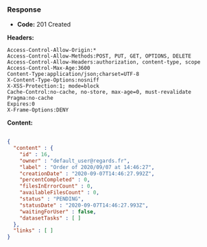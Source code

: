 ### Response

* **Code:** 201 Created

**Headers:**

`Access-Control-Allow-Origin:*`  
`Access-Control-Allow-Methods:POST, PUT, GET, OPTIONS, DELETE`  
`Access-Control-Allow-Headers:authorization, content-type, scope`  
`Access-Control-Max-Age:3600`  
`Content-Type:application/json;charset=UTF-8`  
`X-Content-Type-Options:nosniff`  
`X-XSS-Protection:1; mode=block`  
`Cache-Control:no-cache, no-store, max-age=0, must-revalidate`  
`Pragma:no-cache`  
`Expires:0`  
`X-Frame-Options:DENY`  

**Content:**

```json
    
{
  "content" : {
    "id" : 16,
    "owner" : "default_user@regards.fr",
    "label" : "Order of 2020/09/07 at 14:46:27",
    "creationDate" : "2020-09-07T14:46:27.992Z",
    "percentCompleted" : 0,
    "filesInErrorCount" : 0,
    "availableFilesCount" : 0,
    "status" : "PENDING",
    "statusDate" : "2020-09-07T14:46:27.993Z",
    "waitingForUser" : false,
    "datasetTasks" : [ ]
  },
  "links" : [ ]
}
```
